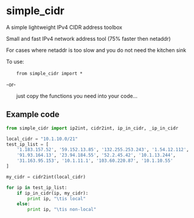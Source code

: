 # simple_cidr


A simple lightweight IPv4 CIDR address toolbox


Small and fast IPv4 network address tool (75% faster then netaddr)

For cases where netaddr is too slow and you do not need the kitchen sink

To use:

&nbsp;&nbsp;&nbsp;&nbsp;&nbsp;&nbsp; ```from simple_cidr import *```

-or-

&nbsp;&nbsp;&nbsp;&nbsp;&nbsp;&nbsp; just copy the functions you need into your code...



Example code
------------


```python
from simple_cidr import ip2int, cidr2int, ip_in_cidr, _ip_in_cidr

local_cidr = "10.1.10.0/21"
test_ip_list = [
    '1.183.157.52', '59.152.13.85', '132.255.253.243', '1.54.12.112',
    '91.93.164.13', '23.94.184.55', '52.2.45.42', '10.1.13.244',
    '31.163.95.153', '10.1.11.1', '103.60.220.87', '10.1.10.55'
]

my_cidr = cidr2int(local_cidr)

for ip in test_ip_list:
    if ip_in_cidr(ip, my_cidr):
        print ip, "\tis local"
    else:
        print ip, "\tis non-local"

```
